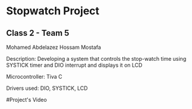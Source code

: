 # Stopwatch Project 

## Class 2 - Team 5
Mohamed Abdelazez
Hossam Mostafa

Description: Developing a system that controls the stop-watch time using SYSTICK timer and DIO interrupt and displays it on LCD

Microcontroller: Tiva C

Drivers used: DIO, SYSTICK, LCD

#Project's Video
